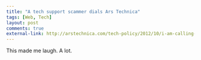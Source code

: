 ```yaml
---
title: "A tech support scammer dials Ars Technica"
tags: [Web, Tech]
layout: post
comments: true
external-link: http://arstechnica.com/tech-policy/2012/10/i-am-calling-you-from-windows-a-tech-support-scammer-dials-ars-technica/
---
```


This made me laugh. A lot.
